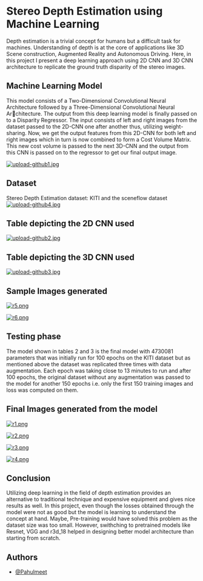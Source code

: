
# Stereo Depth Estimation using Machine Learning

Depth estimation is a trivial concept for humans but a difficult task for machines. Understanding of depth is at the core of applications like 3D Scene construction, Augmented Reality and Autonomous
Driving. Here, in this project I present a deep learning approach using 2D CNN and 3D CNN
architecture to replicate the ground truth disparity of the stereo images.


## Machine Learning Model
This model consists of a Two-Dimensional Convolutional
Neural Architecture followed by a Three-Dimensional Convolutional Neural Architecture. The output from this deep learning model is finally passed on to a
Disparity Regressor. The input consists of left and right images from the dataset
passed to the 2D-CNN one after another thus, utilizing weight-sharing. Now, we
get the output features from this 2D-CNN for both left and right images which
in turn is now combined to form a Cost Volume Matrix. This new cost volume
is passed to the next 3D-CNN and the output from this CNN is passed on to
the regressor to get our final output image.

[![upload-github1.jpg](https://i.postimg.cc/FRS2JJCw/upload-github1.jpg)](https://postimg.cc/47J8Dng1)

## Dataset
Stereo Depth Estimation dataset: KITI and the sceneflow dataset
[![upload-github4.jpg](https://i.postimg.cc/T18b0hjz/upload-github4.jpg)](https://postimg.cc/k6cDXJps)

## Table depicting the 2D CNN used
[![upload-github2.jpg](https://i.postimg.cc/pLFXRkDt/upload-github2.jpg)](https://postimg.cc/LJmMVtCy)

## Table depicting the 3D CNN used
[![upload-github3.jpg](https://i.postimg.cc/bw70w6W0/upload-github3.jpg)](https://postimg.cc/SnGYZGyj)
## Sample Images generated

[![r5.png](https://i.postimg.cc/nhRb8xQS/r5.png)](https://postimg.cc/68v1RDcC)

[![r6.png](https://i.postimg.cc/YSZ59xR1/r6.png)](https://postimg.cc/SXLT1Cws)

## Testing phase 

The model shown in tables 2 and 3 is the final model with 4730081 parameters
that was initially run for 100 epochs on the KITI dataset but as mentioned above
the dataset was replicated three times with data augmentation. Each epoch was
taking close to 13 minutes to run and after 100 epochs, the original dataset
without any augmentation was passed to the model for another 150 epochs i.e.
only the first 150 training images and loss was computed on them.

## Final Images generated from the model

[![r1.png](https://i.postimg.cc/zvZYdkRJ/r1.png)](https://postimg.cc/xJRZ8MR7)

[![r2.png](https://i.postimg.cc/C5GT9fjb/r2.png)](https://postimg.cc/q6v53qD7)

[![r3.png](https://i.postimg.cc/XNdbrtTX/r3.png)](https://postimg.cc/RqS88pCz)

[![r4.png](https://i.postimg.cc/BQ3GHM0p/r4.png)](https://postimg.cc/Z0wghP0v)

## Conclusion
Utilizing deep learning in the field of depth estimation provides an alternative
to traditional technique and expensive equipment and gives nice results as well.
In this project, even though the losses obtained through the model were not
as good but the model is learning to understand the concept at hand. Maybe,
Pre-training would have solved this problem as the dataset size was too small.
However, swithching to pretrained models like Resnet, VGG and r3d_18
helped in designing better model architecture than starting from scratch.
## Authors

- [@Pahulmeet](https://github.com/Pahulmeet)

